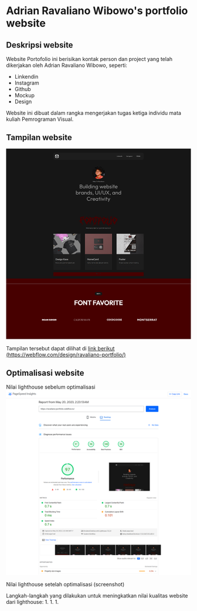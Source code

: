 # Adrian Ravaliano Wibowo's portfolio website

## Deskripsi website

Website Portofolio ini berisikan kontak person dan project yang telah dikerjakan oleh Adrian Ravaliano Wibowo, seperti:
- Linkendin
- Instagram
- Github
- Mockup
- Design

Website ini dibuat dalam rangka mengerjakan tugas ketiga individu mata kuliah Pemrograman Visual.

## Tampilan website

![preview of Adrian Ravaliano Wibowo's portfolio website](./preview/previewportofolio.png)

Tampilan tersebut dapat dilihat di [link berikut (https://webflow.com/design/ravaliano-portfolio/)](https://ravaliano-portfolio.webflow.io/)

## Optimalisasi website

Nilai lighthouse sebelum optimalisasi
![preview of result analyze Adrian Ravaliano Wibowo's portfolio website](./preview/result2.png)

Nilai lighthouse setelah optimalisasi
(screenshot)

Langkah-langkah yang dilakukan untuk meningkatkan nilai kualitas website dari lighthouse:
1.
1.
1.
